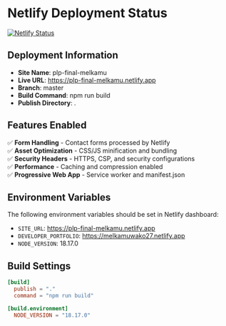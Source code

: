 # Netlify Deployment Status

[![Netlify Status](https://api.netlify.com/api/v1/badges/your-badge-id/deploy-status)](https://app.netlify.com/sites/plp-final-melkamu/deploys)

## Deployment Information

- **Site Name**: plp-final-melkamu
- **Live URL**: https://plp-final-melkamu.netlify.app
- **Branch**: master
- **Build Command**: npm run build
- **Publish Directory**: .

## Features Enabled

✅ **Form Handling** - Contact forms processed by Netlify  
✅ **Asset Optimization** - CSS/JS minification and bundling  
✅ **Security Headers** - HTTPS, CSP, and security configurations  
✅ **Performance** - Caching and compression enabled  
✅ **Progressive Web App** - Service worker and manifest.json  

## Environment Variables

The following environment variables should be set in Netlify dashboard:

- `SITE_URL`: https://plp-final-melkamu.netlify.app
- `DEVELOPER_PORTFOLIO`: https://melkamuwako27.netlify.app
- `NODE_VERSION`: 18.17.0

## Build Settings

```toml
[build]
  publish = "."
  command = "npm run build"

[build.environment]
  NODE_VERSION = "18.17.0"
```
